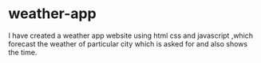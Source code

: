 # weather-app
I have created a weather app website using html css and javascript ,which forecast the weather of particular city which is asked for and also shows the time. 
